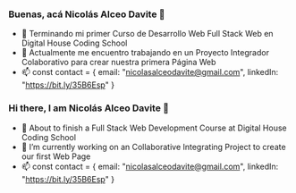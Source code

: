 ### Buenas, acá Nicolás Alceo Davite 👋

- 🌱 Terminando mi primer Curso de Desarrollo Web Full Stack Web en Digital House Coding School
- 🔭 Actualmente me encuentro trabajando en un Proyecto Integrador Colaborativo para crear nuestra primera Página Web
- 📫 const contact = {
       email: "nicolasalceodavite@gmail.com",
       linkedIn: "https://bit.ly/35B6Esp"
     }
     
 
 ### Hi there, I am Nicolás Alceo Davite 👋

- 🌱 About to finish a Full Stack Web Development Course at Digital House Coding School
- 🔭 I’m currently working on an Collaborative Integrating Project to create our first Web Page
- 📫 const contact = {
       email: "nicolasalceodavite@gmail.com",
       linkedIn: "https://bit.ly/35B6Esp"
     }



<!--
**NicoADavite/NicoADavite** is a ✨ _special_ ✨ repository because its `README.md` (this file) appears on your GitHub profile.

Here are some ideas to get you started:

- 🔭 I’m currently working on ...
- 🌱 I’m currently learning ...
- 👯 I’m looking to collaborate on ...
- 🤔 I’m looking for help with ...
- 💬 Ask me about ...
- 📫 How to reach me: ...
- 😄 Pronouns: ...
- ⚡ Fun fact: ...
-->
